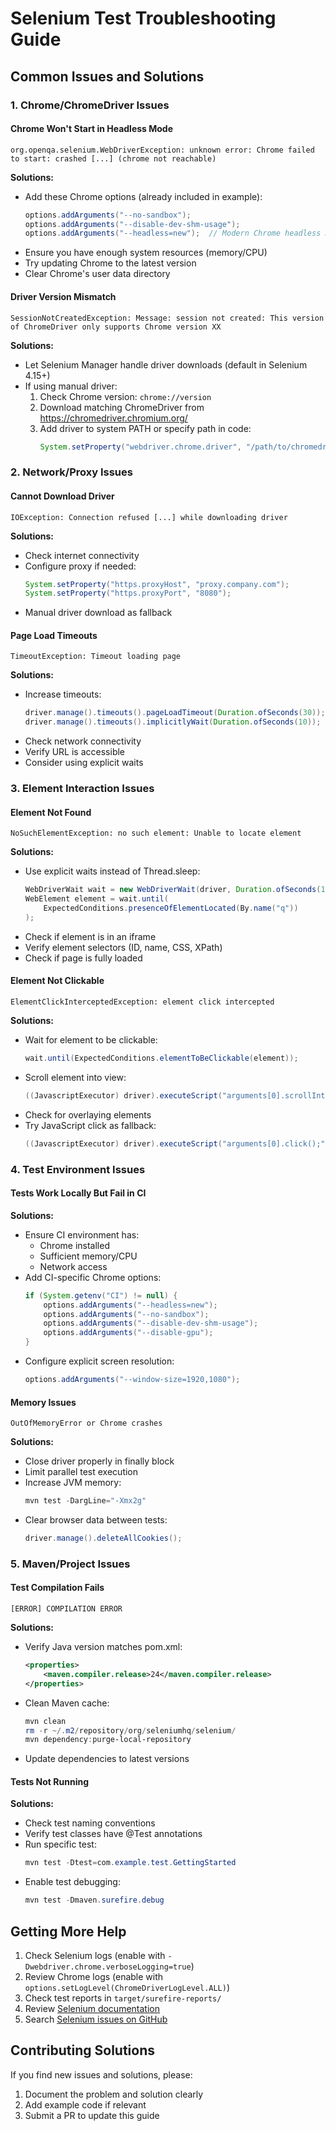 # Selenium Test Troubleshooting Guide

## Common Issues and Solutions

### 1. Chrome/ChromeDriver Issues

#### Chrome Won't Start in Headless Mode
```
org.openqa.selenium.WebDriverException: unknown error: Chrome failed to start: crashed [...] (chrome not reachable)
```
**Solutions:**
- Add these Chrome options (already included in example):
  ```java
  options.addArguments("--no-sandbox");
  options.addArguments("--disable-dev-shm-usage");
  options.addArguments("--headless=new");  // Modern Chrome headless mode
  ```
- Ensure you have enough system resources (memory/CPU)
- Try updating Chrome to the latest version
- Clear Chrome's user data directory

#### Driver Version Mismatch
```
SessionNotCreatedException: Message: session not created: This version of ChromeDriver only supports Chrome version XX
```
**Solutions:**
- Let Selenium Manager handle driver downloads (default in Selenium 4.15+)
- If using manual driver:
  1. Check Chrome version: `chrome://version`
  2. Download matching ChromeDriver from https://chromedriver.chromium.org/
  3. Add driver to system PATH or specify path in code:
     ```java
     System.setProperty("webdriver.chrome.driver", "/path/to/chromedriver");
     ```

### 2. Network/Proxy Issues

#### Cannot Download Driver
```
IOException: Connection refused [...] while downloading driver
```
**Solutions:**
- Check internet connectivity
- Configure proxy if needed:
  ```java
  System.setProperty("https.proxyHost", "proxy.company.com");
  System.setProperty("https.proxyPort", "8080");
  ```
- Manual driver download as fallback

#### Page Load Timeouts
```
TimeoutException: Timeout loading page
```
**Solutions:**
- Increase timeouts:
  ```java
  driver.manage().timeouts().pageLoadTimeout(Duration.ofSeconds(30));
  driver.manage().timeouts().implicitlyWait(Duration.ofSeconds(10));
  ```
- Check network connectivity
- Verify URL is accessible
- Consider using explicit waits

### 3. Element Interaction Issues

#### Element Not Found
```
NoSuchElementException: no such element: Unable to locate element
```
**Solutions:**
- Use explicit waits instead of Thread.sleep:
  ```java
  WebDriverWait wait = new WebDriverWait(driver, Duration.ofSeconds(10));
  WebElement element = wait.until(
      ExpectedConditions.presenceOfElementLocated(By.name("q"))
  );
  ```
- Check if element is in an iframe
- Verify element selectors (ID, name, CSS, XPath)
- Check if page is fully loaded

#### Element Not Clickable
```
ElementClickInterceptedException: element click intercepted
```
**Solutions:**
- Wait for element to be clickable:
  ```java
  wait.until(ExpectedConditions.elementToBeClickable(element));
  ```
- Scroll element into view:
  ```java
  ((JavascriptExecutor) driver).executeScript("arguments[0].scrollIntoView(true);", element);
  ```
- Check for overlaying elements
- Try JavaScript click as fallback:
  ```java
  ((JavascriptExecutor) driver).executeScript("arguments[0].click();", element);
  ```

### 4. Test Environment Issues

#### Tests Work Locally But Fail in CI
**Solutions:**
- Ensure CI environment has:
  - Chrome installed
  - Sufficient memory/CPU
  - Network access
- Add CI-specific Chrome options:
  ```java
  if (System.getenv("CI") != null) {
      options.addArguments("--headless=new");
      options.addArguments("--no-sandbox");
      options.addArguments("--disable-dev-shm-usage");
      options.addArguments("--disable-gpu");
  }
  ```
- Configure explicit screen resolution:
  ```java
  options.addArguments("--window-size=1920,1080");
  ```

#### Memory Issues
```
OutOfMemoryError or Chrome crashes
```
**Solutions:**
- Close driver properly in finally block
- Limit parallel test execution
- Increase JVM memory:
  ```powershell
  mvn test -DargLine="-Xmx2g"
  ```
- Clear browser data between tests:
  ```java
  driver.manage().deleteAllCookies();
  ```

### 5. Maven/Project Issues

#### Test Compilation Fails
```
[ERROR] COMPILATION ERROR
```
**Solutions:**
- Verify Java version matches pom.xml:
  ```xml
  <properties>
      <maven.compiler.release>24</maven.compiler.release>
  </properties>
  ```
- Clean Maven cache:
  ```powershell
  mvn clean
  rm -r ~/.m2/repository/org/seleniumhq/selenium/
  mvn dependency:purge-local-repository
  ```
- Update dependencies to latest versions

#### Tests Not Running
**Solutions:**
- Check test naming conventions
- Verify test classes have @Test annotations
- Run specific test:
  ```powershell
  mvn test -Dtest=com.example.test.GettingStarted
  ```
- Enable test debugging:
  ```powershell
  mvn test -Dmaven.surefire.debug
  ```

## Getting More Help

1. Check Selenium logs (enable with `-Dwebdriver.chrome.verboseLogging=true`)
2. Review Chrome logs (enable with `options.setLogLevel(ChromeDriverLogLevel.ALL)`)
3. Check test reports in `target/surefire-reports/`
4. Review [Selenium documentation](https://www.selenium.dev/documentation/)
5. Search [Selenium issues on GitHub](https://github.com/SeleniumHQ/selenium/issues)

## Contributing Solutions

If you find new issues and solutions, please:
1. Document the problem and solution clearly
2. Add example code if relevant
3. Submit a PR to update this guide